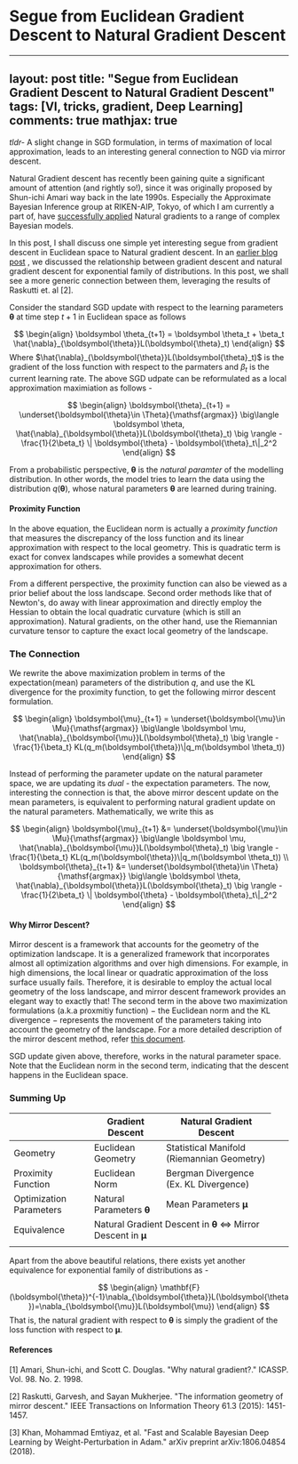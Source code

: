 # Segue from Euclidean Gradient Descent to Natural Gradient Descent
---
layout: post
title: "Segue from Euclidean Gradient Descent to Natural Gradient Descent"
tags: [VI, tricks, gradient, Deep Learning]
comments: true
mathjax: true
---

*tldr-* A slight change in SGD formulation, in terms of maximation of local approximation, leads to an interesting general connection to NGD via mirror descent.


Natural Gradient descent has recently been gaining quite a significant amount of attention (and rightly so!), since it was originally proposed by Shun-ichi Amari way back in the late 1990s. Especially the Approximate Bayesian Inference group at RIKEN-AIP, Tokyo, of which I am currently a part of, have [successfully applied](https://emtiyaz.github.io/publications.html) Natural gradients to a range of complex Bayesian models.

In this post, I shall discuss one simple yet interesting segue from gradient descent in Euclidean space to Natural gradient descent. In an [earlier blog post](https://antixk.github.io/blog/nat-grad-exp-fam/) , we discussed the relationship between gradient descent and natural gradient descent for exponential family of distributions. In this post, we shall see a more generic connection between them, leveraging the results of Raskutti et. al [2].

Consider the standard SGD update with respect to the learning parameters $\boldsymbol{\theta}$ at time step $t+1$ in Euclidean space as follows

$$
\begin{align}
\boldsymbol \theta_{t+1} = \boldsymbol \theta_t + \beta_t \hat{\nabla}_{\boldsymbol{\theta}}L(\boldsymbol{\theta}_t)
 \end{align}
$$
Where $\hat{\nabla}_{\boldsymbol{\theta}}L(\boldsymbol{\theta}_t)$ is the gradient of the loss function with respect to the parmaters and $\beta_t$ is the current learning rate. The above SGD udpate can be reformulated as a local approximation maximiation as follows -

$$
\begin{align}
\boldsymbol{\theta}_{t+1} = \underset{\boldsymbol{\theta}\in \Theta}{\mathsf{argmax}} \big\langle \boldsymbol \theta, \hat{\nabla}_{\boldsymbol{\theta}}L(\boldsymbol{\theta}_t) \big \rangle - \frac{1}{2\beta_t}
 \| \boldsymbol{\theta} - \boldsymbol{\theta}_t\|_2^2
 \end{align}
 $$

From a probabilistic perspective, $\boldsymbol \theta$ is the *natural paramter* of the modelling distribution. In other words, the model tries to learn the data using the distribution $q(\boldsymbol{\theta})$, whose natural parameters $\boldsymbol{\theta}$ are learned during training.

#### Proximity Function
In the above equation, the Euclidean norm is actually a *proximity function* that measures the discrepancy of the loss function and its linear approximation with respect to the local geometry. This is quadratic term is exact for convex landscapes while provides a somewhat decent approximation for others. 

From a different perspective, the proximity function can also be viewed as a prior belief about the loss landscape. Second order methods like that of Newton's, do away with linear approximation and  directly employ the Hessian to obtain the local quadratic curvature (which is still an approximation). Natural gradients, on the other hand, use the Riemannian curvature tensor to capture the exact local geometry of the landscape.

### The Connection
We rewrite the above maximization problem in terms of the expectation(mean) parameters of the distribution $q$, and use the KL divergence for the proximity function, to get the following mirror descent formulation.

$$
\begin{align}
\boldsymbol{\mu}_{t+1} = \underset{\boldsymbol{\mu}\in \Mu}{\mathsf{argmax}} \big\langle \boldsymbol \mu, \hat{\nabla}_{\boldsymbol{\mu}}L(\boldsymbol{\theta}_t) \big \rangle - \frac{1}{\beta_t}
 KL(q_m(\boldsymbol{\theta})\|q_m(\boldsymbol \theta_t))
  \end{align}
 $$

Instead of performing the parameter update on the natural parameter space, we are updating its *dual* - the expectation parameters. The now, interesting the connection is that, the above mirror descent update on the mean parameters, is equivalent to performing natural gradient update on the natural parameters. Mathematically, we write this as

$$
\begin{align}
\boldsymbol{\mu}_{t+1} &= \underset{\boldsymbol{\mu}\in \Mu}{\mathsf{argmax}} \big\langle \boldsymbol \mu, \hat{\nabla}_{\boldsymbol{\mu}}L(\boldsymbol{\theta}_t) \big \rangle - \frac{1}{\beta_t}
 KL(q_m(\boldsymbol{\theta})\|q_m(\boldsymbol \theta_t)) \\
\boldsymbol{\theta}_{t+1} &= \underset{\boldsymbol{\theta}\in \Theta}{\mathsf{argmax}} \big\langle \boldsymbol \theta, \hat{\nabla}_{\boldsymbol{\theta}}L(\boldsymbol{\theta}_t) \big \rangle - \frac{1}{2\beta_t}
 \| \boldsymbol{\theta} - \boldsymbol{\theta}_t\|_2^2
 \end{align}
 $$

#### Why Mirror Descent?
Mirror descent is a framework that accounts for the geometry of the optimization landscape. It is a generalized framework that incorporates almost all optimization algorithms and over high dimensions. For example, in high dimensions, the local linear or quadratic approximation of the loss surface usually fails. Therefore, it is desirable to employ the actual local geometry of the loss landscape, and mirror descent framework provides an elegant way to exactly that! The second term in the above two maximization formulations (a.k.a proxmitiy function) $-$ the Euclidean norm and the KL divergence $-$ represents the movement of the parameters taking into account the geometry of the landscape. For a more detailed description of the mirror descent method, refer [this document](http://www.princeton.edu/~yc5/ele538_optimization/lectures/mirror_descent.pdf).


SGD update given above, therefore, works in the natural parameter space. Note that the Euclidean norm in the second term, indicating that the descent happens in the Euclidean space.

### Summing Up
|                                                                                                                                     | Gradient Descent                        | Natural Gradient Descent                   |
| ----------------------------------------------------------------------------------------------------------------------------------- | --------------------------------------- | ------------------------------------------ |
| Geometry                                                                                                                            | Euclidean Geometry                      | Statistical Manifold (Riemannian Geometry) |
| Proximity Function                                                                                                                  | Euclidean Norm                          | Bergman Divergence (Ex. KL Divergence)     |
| Optimization Parameters                                                                                                             | Natural Parameters $\boldsymbol \theta$ | Mean Parameters $\boldsymbol{\mu}$         |
| Equivalence <td colspan=2>Natural Gradient Descent in $\boldsymbol{\theta}$  $\Leftrightarrow$ Mirror Descent in $\boldsymbol{\mu}$ |
|  |

Apart from the above beautiful relations, there exists yet another equivalence for exponential family of distributions as -

$$
\begin{align}
\mathbf{F}(\boldsymbol{\theta})^{-1}\nabla_{\boldsymbol{\theta}}L(\boldsymbol{\theta})=\nabla_{\boldsymbol{\mu}}L(\boldsymbol{\mu})
 \end{align}
$$
That is, the natural gradient with respect to $\boldsymbol{\theta}$ is simply the gradient of the loss function with respect to $\boldsymbol{\mu}$.

#### References
[1] Amari, Shun-ichi, and Scott C. Douglas. "Why natural gradient?." ICASSP. Vol. 98. No. 2. 1998.

[2] Raskutti, Garvesh, and Sayan Mukherjee. "The information geometry of mirror descent." IEEE Transactions on Information Theory 61.3 (2015): 1451-1457.

[3] Khan, Mohammad Emtiyaz, et al. "Fast and Scalable Bayesian Deep Learning by Weight-Perturbation in Adam." arXiv preprint arXiv:1806.04854 (2018).


